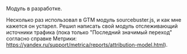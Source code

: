 Модуль в разработке.

Несколько раз использовал в GTM модуль sourcebuster.js, и как мне кажется он устарел.
Решил написать свой модуль отслеживающий источники трафика (пока только "Последний значимый переход" согласно справке Метрики: https://yandex.ru/support/metrica/reports/attribution-model.html).
